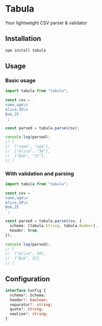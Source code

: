 # Tabula

Your lightweight CSV parser & validator

## Installation

```bash
npm install tabula
```

## Usage

### Basic usage

```typescript
import tabula from "tabula";

const csv = `
name,age\n
Alice,30\n
Bob,25
`;

const parsed = tabula.parse(csv);

console.log(parsed);
// [
//  ["name", "age"],
//  ["Alice", "30"],
//  ["Bob", "25"],
// ]
```

### With validation and parsing

```typescript
import tabula from "tabula";

const csv = `
name,age\n
Alice,30\n
Bob,25
`;

const parsed = tabula.parse(csv, {
  schema: [tabula.String, tabula.Number],
  header: true,
});

console.log(parsed);
// [
//  ["Alice", 30],
//  ["Bob", 25],
// ]
```

## Configuration

```typescript
interface Config {
  schema?: Schema;
  header?: boolean;
  separator?: string;
  quote?: string;
  newline?: string;
}
```
